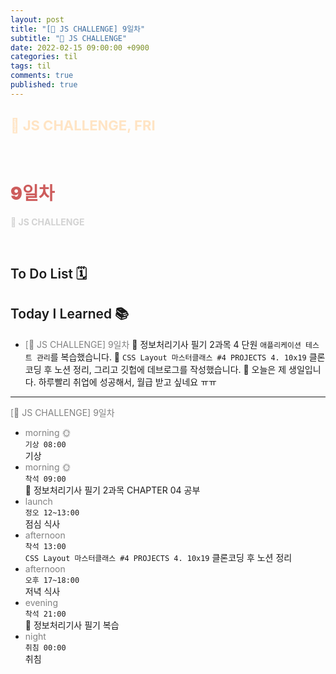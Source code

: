 ```yaml
---
layout: post
title: "[👑 JS CHALLENGE] 9일차"
subtitle: "👑 JS CHALLENGE"
date: 2022-02-15 09:00:00 +0900
categories: til
tags: til
comments: true
published: true
---
```


## <span style="color:Bisque;font-size: 22px">👑 JS CHALLENGE, FRI</span>

<br />

# **<span style="font-weight:900;color:indianred">9일차</span>**

**<span style="color:lightgray">👑 JS CHALLENGE</span>**

<br />

## <span style="font-weight:600">To Do List</span> 🗓

## <span style="font-weight:600">Today I Learned</span> 📚

- <span style="color:gray">[👑 JS CHALLENGE] 9일차</span>
  💬 정보처리기사 필기 2과목 4 단원 `애플리케이션 테스트 관리`를 복습했습니다. 
  💬 `CSS Layout 마스터클래스 #4 PROJECTS 4. 10x19` 클론 코딩 후 노션 정리, 그리고 깃헙에 데브로그를 작성했습니다.
  🎂 오늘은 제 생일입니다. 하루빨리 취업에 성공해서, 월급 받고 싶네요 ㅠㅠ
---

<span style="color:gray">[👑 JS CHALLENGE] 9일차</span>

- <span style="color:gray">morning 🌞</span> <br>
  `기상 08:00` <br>
  기상
- <span style="color:gray">morning 🌞</span> <br>
  `착석 09:00` <br>
  📖 정보처리기사 필기 2과목 CHAPTER 04 공부
- <span style="color:gray">launch</span> <br>
  `정오 12~13:00`<br>
  점심 식사
- <span style="color:gray">afternoon</span> <br>
  `착석 13:00`<br>
  `CSS Layout 마스터클래스 #4 PROJECTS 4. 10x19` 클론코딩 후 노션 정리
- <span style="color:gray">afternoon</span> <br>
  `오후 17~18:00`<br>
  저녁 식사
- <span style="color:gray">evening</span> <br>
  `착석 21:00`<br>
  📖 정보처리기사 필기 복습
- <span style="color:gray">night</span> <br>
  `취침 00:00`<br>
  취침